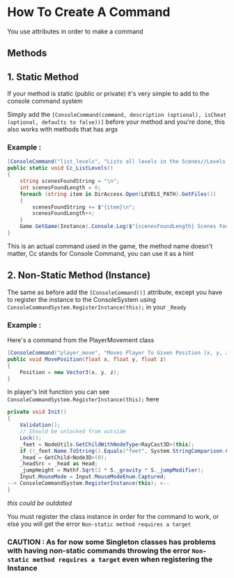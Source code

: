 # How To Create A Command

You use attributes in order to make a command

## Methods

## 1. Static Method

If your method is static (public or private) it's very simple to add to the console command system

Simply add the `[ConsoleCommand(command, description (optional), isCheat (optional, defaults to false))]` before your method and you're done, this also works with methods that has args

### Example :
```CS
[ConsoleCommand("list_levels", "Lists all levels in the Scenes//Levels folder")]
public static void Cc_ListLevels()
{
    string scenesFoundString = "\n";
    int scenesFoundLength = 0;
    foreach (string item in DirAccess.Open(LEVELS_PATH).GetFiles())
    {
        scenesFoundString += $"{item}\n";
        scenesFoundLength++;
    }
    Game.GetGame(Instance).Console.Log($"{scenesFoundLength} Scenes Found : {scenesFoundString}");
}
```

This is an actual command used in the game, the method name doesn't matter, Cc stands for Console Command, you can use it as a hint

## 2. Non-Static Method (Instance)

The same as before add the `[ConsoleCommand()]` attribute, except you have to register the instance to the ConsoleSystem using `ConsoleCommandSystem.RegisterInstance(this);` in your `_Ready`

### Example :

Here's a command from the PlayerMovement class

```CS
[ConsoleCommand("player_move", "Moves Player To Given Position (x, y, z)", true)]
public void MovePosition(float x, float y, float z)
{
    Position = new Vector3(x, y, z);
}
```

In player's Init function you can see `ConsoleCommandSystem.RegisterInstance(this);` here

```CS
private void Init()
{
    Validation();
    // Should be unlocked from outside
    Lock();
    _feet = NodeUtils.GetChildWithNodeType<RayCast3D>(this);
    if (!_feet.Name.ToString().Equals("feet", System.StringComparison.CurrentCultureIgnoreCase)) GD.PushWarning("Raycast's name found in player is not \"feet\"");
    _head = GetChild<Node3D>(0);
    _headSrc = _head as Head;
    _jumpHeight = Mathf.Sqrt(2 * S._gravity * S._jumpModifier);
    Input.MouseMode = Input.MouseModeEnum.Captured;
--> ConsoleCommandSystem.RegisterInstance(this); <--
}
```

*this could be outdated*

You must register the class instance in order for the command to work, or else you will get the error `Non-static method requires a target`

### CAUTION : As for now some Singleton classes has problems with having non-static commands throwing the error `Non-static method requires a target` even when registering the Instance